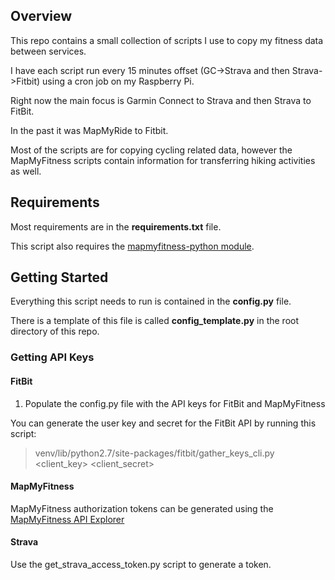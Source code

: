 ## Overview

This repo contains a small collection of scripts I use to copy my fitness data between services.

I have each script run every 15 minutes offset (GC->Strava and then Strava->Fitbit) using a cron job on my Raspberry Pi.

Right now the main focus is Garmin Connect to Strava and then Strava to FitBit.

In the past it was MapMyRide to Fitbit.

Most of the scripts are for copying cycling related data, however the MapMyFitness scripts contain information for transferring hiking activities as well.

## Requirements

Most requirements are in the __requirements.txt__ file.

This script also requires the [mapmyfitness-python module](https://github.com/JasonSanford/mapmyfitness-python).

## Getting Started

Everything this script needs to run is contained in the __config.py__ file.

There is a template of this file is called __config\_template.py__ in the root directory of this repo.

### Getting API Keys

#### FitBit

1. Populate the config.py file with the API keys for FitBit and MapMyFitness

You can generate the user key and secret for the FitBit API by running this script:

> venv/lib/python2.7/site-packages/fitbit/gather\_keys\_cli.py \<client\_key\> \<client\_secret\>

#### MapMyFitness

MapMyFitness authorization tokens can be generated using the [MapMyFitness API Explorer](https://www.mapmyapi.com/io-docs)

#### Strava

Use the get_strava_access_token.py script to generate a token.
